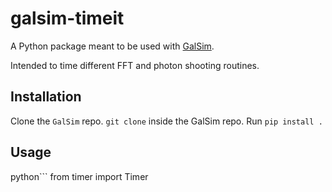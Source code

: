 # galsim-timeit
A Python package meant to be used with [GalSim](https://github.com/GalSim-developers/GalSim).

Intended to time different FFT and photon shooting routines.

## Installation

Clone the `GalSim` repo.
`git clone` inside the GalSim repo.
Run `pip install .`

## Usage
python```
from timer import Timer

```

